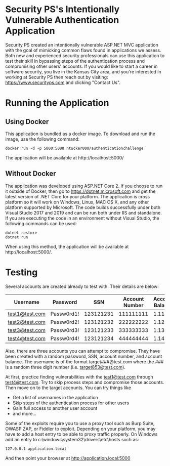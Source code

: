 # Security PS's Intentionally Vulnerable Authentication Application
Security PS created an intentionally vulnerable ASP.NET MVC application with the goal of mimicking common flaws found in applications we assess. Both new and experienced security professionals can use this application to test their skill in bypassing steps of the authentication process and compromising other users' accounts. If you would like to start a career in software security, you live in the Kansas City area, and you're interested in working at Security PS then reach out by visiting: https://www.securityps.com and clicking "Contact Us". 

# Running the Application
## Using Docker
This application is bundled as a docker image. To download and run the image, use the following command:
```
docker run -d -p 5000:5000 ntucker000/authenticationchallenge
```
The application will be available at http://localhost:5000/

## Without Docker
The application was developed using ASP.NET Core 2. If you choose to run it outside of Docker, then go to https://dotnet.microsoft.com and get the latest version of .NET Core for your platform. The application is cross platform so it will work on Windows, Linux, MAC OS X, and any other platform supported by Microsoft. The code builds successfully under both Visual Studio 2017 and 2019 and can be run both under IIS and standalone. If you are executing the code in an environment without Visual Studio, the following commands can be used:
```
dotnet restore
dotnet run
```
When using this method, the application will be available at http://localhost:5000/.

# Testing
Several accounts are created already to test with. Their details are below:

|Username|Password|SSN|Account Number|Account Balance|
|--------------|----------|---------|---------|----|
|test1@test.com|Passw0rd1!|123121231|111111111|1.11|
|test2@test.com|Passw0rd2!|123121232|222222222|1.12|
|test3@test.com|Passw0rd3!|123121233|333333333|1.13|
|test4@test.com|Passw0rd4!|123121234|444444444|1.14|

Also, there are three accounts you can attempt to compromise. They have been created with a random password, SSN, account number, and account balance. The username is of the format target###@test.com where the ### is a random three digit number (i.e. target853@test.com).

At first, practice finding vulnerabilities with the test1@test.com through test4@test.com. Try to skip process steps and compromise those accounts. Then move on to the target accounts. You can try things like
* Get a list of usernames in the application
* Skip steps of the authentication process for other users
* Gain full access to another user account
* and more...

Some of the exploits require you to use a proxy tool such as Burp Suite, OWASP ZAP, or Fiddler to exploit. Depending on your platform, you may have to add a host entry to be able to proxy traffic properly. On Windows add an entry to c:\windows\system32\drivers\etc\hosts such as: 
```
127.0.0.1 application.local
```
And then point your browser at http://application.local:5000
